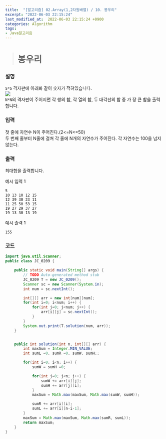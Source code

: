 ```yaml
---
title:  "[알고리즘] 02.Array(1,2차원배열) / 10. 봉우리"
excerpt: "2022-06-03 22:15:24"
last_modified_at:  2022-06-03 22:15:24 +0900
categories: Algorithm
tags:
- Java알고리즘
---
```


># 봉우리  

### 설명  

`5*5` 격자판에 아래롸 같이 숫자가 적혀있습니다.  
![](https://cote.inflearn.com/public/upload/d0a3fd4667.jpg)  
`N*N`의 격자판이 주어지면 각 행의 합, 각 열의 합, 두 대각선의 합 중 가 장 큰 합을 출력합니다.  


### 입력  

첫 줄에 자연수 N이 주어진다.(2<=N<=50)  
두 번째 줄부터 N줄에 걸쳐 각 줄에 N개의 자연수가 주어진다. 각 자연수는 100을 넘지 않는다.  


### 출력  

최대합을 출력합니다.   


예시 입력 1   
```
5
10 13 10 12 15
12 39 30 23 11
11 25 50 53 15
19 27 29 37 27
19 13 30 13 19
```
예시 출력 1  
```
155
```


### 코드  

```java
import java.util.Scanner;
public class JC_0209 {

	public static void main(String[] args) {
		// TODO Auto-generated method stub
		JC_0209 T = new JC_0209();
		Scanner sc = new Scanner(System.in);
		int num = sc.nextInt();

		int[][] arr = new int[num][num];
		for(int i=0; i<num; i++) {
			for(int j=0; j<num; j++) {
				arr[i][j] = sc.nextInt();
			}
		}
		System.out.print(T.solution(num, arr));
	}


	public int solution(int n, int[][] arr) {
		int maxSum = Integer.MIN_VALUE;
		int sumL =0, sumR =0, sumW, sumH;;

		for(int i=0; i<n; i++) {
			sumW = sumH =0;

			for(int j=0; j<n; j++) {
				sumW += arr[i][j];
				sumH += arr[j][i];
			}
			maxSum = Math.max(maxSum, Math.max(sumW, sumH));

			sumR += arr[i][i];
			sumL += arr[i][n-i-1];
		}
		maxSum = Math.max(maxSum, Math.max(sumR, sumL));
		return maxSum;
	}
}
```

